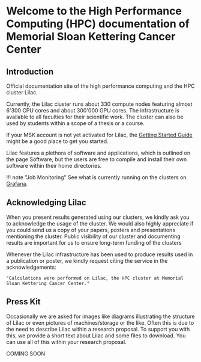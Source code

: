 # Welcome to the High Performance Computing (HPC) documentation of Memorial Sloan Kettering Cancer Center

## Introduction

Official documentation site of the high performance computing and the HPC
cluster Lilac.

Currently, the Lilac cluster runs about 330 compute nodes featuring almost
6'300 CPU cores and about 300'000 GPU cores. The infrastructure is available
to all faculties for their scientific work. The cluster can also be
used by students within a scope of a thesis or a course.

If your MSK account is not yet activated for Lilac, the [Getting Started Guide](quick-start.md)
might be a good place to get you started.

Lilac features a plethora of software and applications, which is outlined on
the page Software, but the users are free to compile and install their own
software within their home directories.

!!! note "Job Monitoring"
    See what is currently running on the clusters on [Grafana](https://hpc-grafana.mskcc.org/d/000000005/cluster-dashboard?orgId=1&refresh=10s).

## Acknowledging Lilac

When you present results generated using our clusters, we kindly ask you
to acknowledge the usage of the cluster. We would also highly appreciate if you
could send us a copy of your papers, posters and presentations mentioning the
cluster. Public visibility of our cluster and documenting results are
important for us to ensure long-term funding of the clusters

Whenever the Lilac infrastructure has been used to produce results used in a
publication or poster, we kindly request citing the service in the
acknowledgements:

    "Calculations were performed on Lilac, the HPC cluster at Memorial Sloan Kettering Cancer Center."

## Press Kit
Occasionally we are asked for images like diagrams illustrating the structure of Lilac or even pictures of machines/storage or the like. Often this is due to the need to describe Lilac within a research proposal. To support you with this, we provide a short text about Lilac and some files to download. You can use all of this within your research proposal.

COMING SOON

